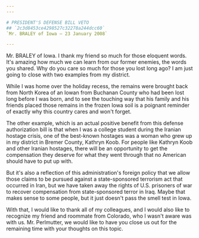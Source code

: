 ```yaml
---
---

# PRESIDENT'S DEFENSE BILL VETO
## `2c3d8453ce4298527c32278a244dcc60`
`Mr. BRALEY of Iowa — 23 January 2008`

---
```



Mr. BRALEY of Iowa. I thank my friend so much for those eloquent 
words. It's amazing how much we can learn from our former enemies, the 
words you shared. Why do you care so much for those you lost long ago? 
I am just going to close with two examples from my district.

While I was home over the holiday recess, the remains were brought 
back from North Korea of an Iowan from Buchanan County who had been 
lost long before I was born, and to see the touching way that his 
family and his friends placed those remains in the frozen Iowa soil is 
a poignant reminder of exactly why this country cares and won't forget.

The other example, which is an actual positive benefit from this 
defense authorization bill is that when I was a college student during 
the Iranian hostage crisis, one of the best-known hostages was a woman 
who grew up in my district in Bremer County, Kathryn Koob. For people 
like Kathryn Koob and other Iranian hostages, there will be an 
opportunity to get the compensation they deserve for what they went 
through that no American should have to put up with.

But it's also a reflection of this administration's foreign policy 
that we allow those claims to be pursued against a state-sponsored 
terrorism act that occurred in Iran, but we have taken away the rights 
of U.S. prisoners of war to recover compensation from state-sponsored 
terror in Iraq. Maybe that makes sense to some people, but it just 
doesn't pass the smell test in Iowa.

With that, I would like to thank all of my colleagues, and I would 
also like to recognize my friend and roommate from Colorado, who I 
wasn't aware was with us. Mr. Perlmutter, we would like to have you 
close us out for the remaining time with your thoughts on this topic.